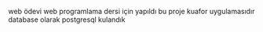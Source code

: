 web ödevi web programlama dersi için yapıldı  bu proje kuafor uygulamasıdır 
database olarak postgresql kulandık
